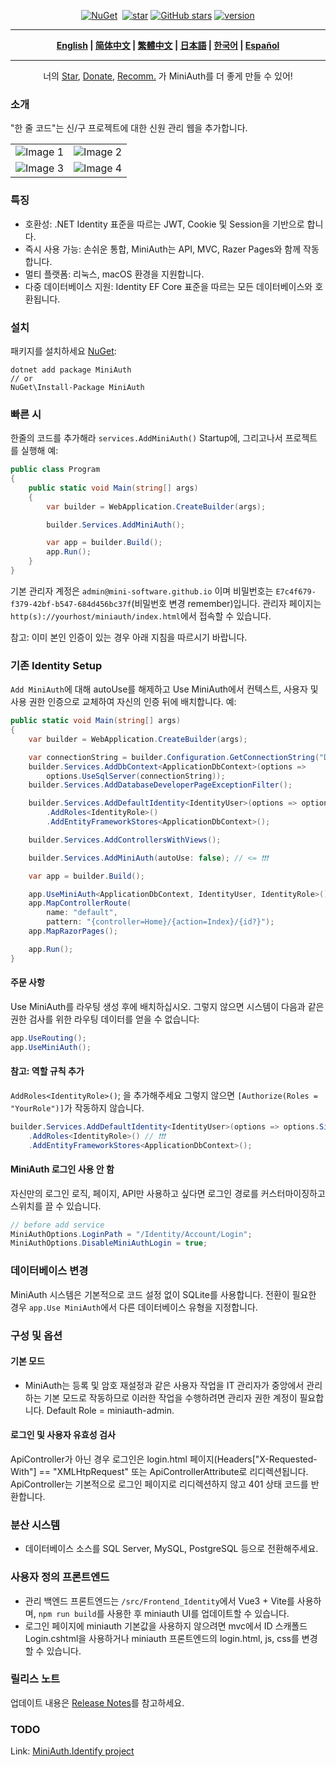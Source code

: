 <div align="center">
<p><a href="https://www.nuget.org/packages/MiniAuth"><img src="https://img.shields.io/nuget/v/MiniAuth.svg" alt="NuGet"></a>  <a href="https://www.nuget.org/packages/MiniAuth"><img src="https://img.shields.io/nuget/dt/MiniAuth.svg" alt=""></a>  
<a href="https://gitee.com/shps951023/MiniAuth"><img src="https://gitee.com/shps951023/MiniAuth/badge/star.svg" alt="star"></a> <a href="https://github.com/Mini-Software/MiniAuth" rel="nofollow"><img src="https://img.shields.io/github/stars/Mini-Software/MiniAuth?logo=github" alt="GitHub stars"></a> <a href="https://www.nuget.org/packages/MiniAuth"><img src="https://img.shields.io/badge/.NET-%3E%3D%206.0-red.svg" alt="version"></a>
</p>
</div>

---

<div align="center">
<p><strong>
    <a href="README.md">English</a> | <a href="README.zh-CN.md">简体中文</a> | <a href="README.zh-Hant.md">繁體中文</a> | <a href="README.ja.md">日本語</a> | <a href="README.ko.md">한국어</a> | <a href="README.es.md">Español</a>  
</strong></p>
</div>



---

<div align="center">
  너의 <a href="https://github.com/mini-software/miniauth">Star</a>, <a href="https://miniexcel.github.io/">Donate</a>, <a href="https://www.linkedin.com/in/itweihan/">Recomm.</a> 가 MiniAuth를 더 좋게 만들 수 있어!
</div>





### 소개

"한 줄 코드"는 신/구 프로젝트에 대한 신원 관리 웹을 추가합니다.

<table>
    <tr>
        <td><img src="https://github.com/mini-software/MiniExcel/assets/12729184/d2aec694-158d-4ebc-bd8b-0e9ae1f855ac" alt="Image 1"></td>
        <td><img src="https://github.com/mini-software/MiniAuth/assets/12729184/2f791e25-9158-495e-9383-4fbedf9b982b" alt="Image 2"></td>
    </tr>
    <tr>
        <td><img src="https://github.com/mini-software/MiniAuth/assets/12729184/03d72ed7-8fb9-465f-9093-24b00279eeb2" alt="Image 3"></td>
        <td><img src="https://github.com/mini-software/MiniAuth/assets/12729184/841df179-7e5f-481a-9039-46738b20aa2e" alt="Image 4"></td>
    </tr>
</table>


### 특징

- 호환성: .NET Identity 표준을 따르는 JWT, Cookie 및 Session을 기반으로 합니다.
- 즉시 사용 가능: 손쉬운 통합, MiniAuth는 API, MVC, Razer Pages와 함께 작동합니다.
- 멀티 플랫폼: 리눅스, macOS 환경을 지원합니다.
- 다중 데이터베이스 지원: Identity EF Core 표준을 따르는 모든 데이터베이스와 호환됩니다.

### 설치

패키지를 설치하세요 [NuGet](https://www.nuget.org/packages/MiniAuth):

```
dotnet add package MiniAuth
// or
NuGet\Install-Package MiniAuth
```

### 빠른 시

한줄의 코드를 추가해라 `services.AddMiniAuth()` Startup에, 그리고나서 프로젝트를 실행해 예:

```csharp
public class Program
{
    public static void Main(string[] args)
    {
        var builder = WebApplication.CreateBuilder(args);

        builder.Services.AddMiniAuth();

        var app = builder.Build();
        app.Run();
    }
}
```

기본 관리자 계정은 `admin@mini-software.github.io` 이며 비밀번호는 `E7c4f679-f379-42bf-b547-684d456bc37f`(비밀번호 변경 remember)입니다. 관리자 페이지는 `http(s)://yourhost/miniauth/index.html`에서 접속할 수 있습니다.

참고: 이미 본인 인증이 있는 경우 아래 지침을 따르시기 바랍니다.

### 기존 Identity Setup

`Add MiniAuth`에 대해 autoUse를 해제하고 Use MiniAuth에서 컨텍스트, 사용자 및 사용 권한 인증으로 교체하여 자신의 인증 뒤에 배치합니다. 예:
```csharp
public static void Main(string[] args)
{
    var builder = WebApplication.CreateBuilder(args);

    var connectionString = builder.Configuration.GetConnectionString("DefaultConnection") ?? throw new InvalidOperationException("Connection string 'DefaultConnection' not found.");
    builder.Services.AddDbContext<ApplicationDbContext>(options =>
        options.UseSqlServer(connectionString));
    builder.Services.AddDatabaseDeveloperPageExceptionFilter();

    builder.Services.AddDefaultIdentity<IdentityUser>(options => options.SignIn.RequireConfirmedAccount = true)
        .AddRoles<IdentityRole>()
        .AddEntityFrameworkStores<ApplicationDbContext>();

    builder.Services.AddControllersWithViews();

    builder.Services.AddMiniAuth(autoUse: false); // <= ❗❗❗

    var app = builder.Build();

    app.UseMiniAuth<ApplicationDbContext, IdentityUser, IdentityRole>();  // <= ❗❗❗ 
    app.MapControllerRoute(
        name: "default",
        pattern: "{controller=Home}/{action=Index}/{id?}");
    app.MapRazorPages();

    app.Run();
}
```

#### 주문 사항
Use MiniAuth를 라우팅 생성 후에 배치하십시오. 그렇지 않으면 시스템이 다음과 같은 권한 검사를 위한 라우팅 데이터를 얻을 수 없습니다:

```csharp
app.UseRouting();
app.UseMiniAuth();
```

#### 참고: 역할 규칙 추가

`AddRoles<IdentityRole>()`; 을 추가해주세요 그렇지 않으면 `[Authorize(Roles = "YourRole")]`가 작동하지 않습니다.
```C#
builder.Services.AddDefaultIdentity<IdentityUser>(options => options.SignIn.RequireConfirmedAccount = true)
    .AddRoles<IdentityRole>() // ❗❗❗ 
    .AddEntityFrameworkStores<ApplicationDbContext>();
```

#### MiniAuth 로그인 사용 안 함
자신만의 로그인 로직, 페이지, API만 사용하고 싶다면 로그인 경로를 커스터마이징하고 스위치를 끌 수 있습니다.
```C#
// before add service
MiniAuthOptions.LoginPath = "/Identity/Account/Login";
MiniAuthOptions.DisableMiniAuthLogin = true;
```

### 데이터베이스 변경

MiniAuth 시스템은 기본적으로 코드 설정 없이 SQLite를 사용합니다. 전환이 필요한 경우 `app.Use MiniAuth`에서 다른 데이터베이스 유형을 지정합니다.

### 구성 및 옵션

#### 기본 모드

- MiniAuth는 등록 및 암호 재설정과 같은 사용자 작업을 IT 관리자가 중앙에서 관리하는 기본 모드로 작동하므로 이러한 작업을 수행하려면 관리자 권한 계정이 필요합니다. Default Role = miniauth-admin.

#### 로그인 및 사용자 유효성 검사

ApiController가 아닌 경우 로그인은 login.html 페이지(Headers["X-Requested-With"] == "XMLHtpRequest" 또는 ApiControllerAttribute로 리디렉션됩니다.
ApiController는 기본적으로 로그인 페이지로 리디렉션하지 않고 401 상태 코드를 반환합니다.

### 분산 시스템

- 데이터베이스 소스를 SQL Server, MySQL, PostgreSQL 등으로 전환해주세요.

### 사용자 정의 프론트엔드

- 관리 백엔드 프론트엔드는 `/src/Frontend_Identity`에서 Vue3 + Vite를 사용하며, `npm run build`를 사용한 후 miniauth UI를 업데이트할 수 있습니다.
- 로그인 페이지에 miniauth 기본값을 사용하지 않으려면 mvc에서 ID 스캐폴드 Login.cshtml을 사용하거나 miniauth 프론트엔드의 login.html, js, css를 변경할 수 있습니다.

### 릴리스 노트

업데이트 내용은 [Release Notes](releases)를 참고하세요.

### TODO

Link: [MiniAuth.Identify project](https://github.com/orgs/mini-software/projects/7/views/1)